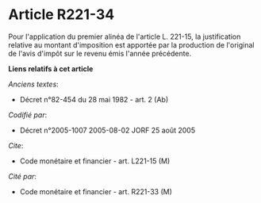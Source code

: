 # Article R221-34

Pour l'application du premier alinéa de l'article L. 221-15, la justification relative au montant d'imposition est apportée
par la production de l'original de l'avis d'impôt sur le revenu émis l'année précédente.

**Liens relatifs à cet article**

_Anciens textes_:

  - Décret n°82-454 du 28 mai 1982 - art. 2 (Ab)

_Codifié par_:

  - Décret n°2005-1007 2005-08-02 JORF 25 août 2005

_Cite_:

  - Code monétaire et financier - art. L221-15 (M)

_Cité par_:

  - Code monétaire et financier - art. R221-33 (M)
